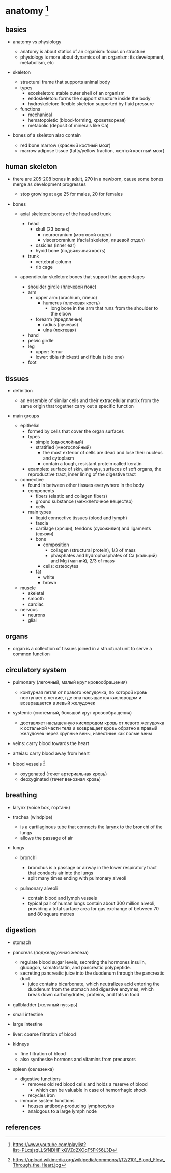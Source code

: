 # anatomy [^1]

## basics

- anatomy vs physiology
  - anatomy is about statics of an organism: focus on structure
  - physiology is more about dynamics of an organism: its development, metabolism, etc

- skeleton
  - structural frame that supports animal body
  - types
    - exoskeleton: stable outer shell of an organism
    - endoskeleton: forms the support structure inside the body
    - hydroskeleton: flexible skeleton supported by fluid pressure
  - functions
    - mechanical
    - hematopoietic (blood-forming, кроветворная)
    - metabolic (deposit of minerals like Ca)

- bones of a skeleton also contain
  - red bone marrow (красный костный мозг)
  - marrow adipose tissue (fatty/yellow fraction, желтый костный мозг)


## human skeleton

- there are 205-208 bones in adult, 270 in a newborn, cause some bones merge as development progresses
  - stop growing at age 25 for males, 20 for females

- bones
  - axial skeleton: bones of the head and trunk
    - head
      - skull (23 bones)
        - neurocranium (мозговой отдел)
        - viscerocranium (facial skeleton, лицевой отдел)
      - ossicles (inner ear)
      - hyoid bone (подъязычная кость)
    - trunk
      - vertebral column
      - rib cage
  
  - appendicular skeleton: bones that support the appendages
    - shoulder girdle (плечевой пояс)
    - arm
      - upper arm (brachium, плечо)
        - humerus (плечевая кость)
          - long bone in the arm that runs from the shoulder to the elbow 
      - forearm (предплечье)
        - radius (лучевая)
        - ulna (локтевая)
    - hand
    - pelvic girdle
    - leg
      - upper: femur
      - lower: tibia (thickest) and fibula (side one)
    - foot


## tissues

- definition
  - an ensemble of similar cells and their extracellular matrix from the same origin 
    that together carry out a specific function

- main groups
  - epithelial
    - formed by cells that cover the organ surfaces
    - types
      - simple (однослойный)
      - stratified (многослойный)
        - the most exterior of cells are dead and lose their nucleus and cytoplasm
        - contain a tough, resistant protein called keratin
    - examples: surface of skin, airways, surfaces of soft organs, the reproductive tract, 
      inner lining of the digestive tract
  - connective
    - found in between other tissues everywhere in the body
    - components
      - fibers (elastic and collagen fibers) 
      - ground substance (межклеточное вещество)
      - cells
    - main types
      - liquid connective tissues (blood and lymph)
      - fascia
      - cartilage (хрящи), tendons (сухожилия) and ligaments (связки)
      - bone
        - composition
          - collagen (structural protein), 1/3 of mass
          - phasphates and hydrophasphates of Ca (кальций) and Mg (магний), 2/3 of mass
        - cells: osteocytes
      - fat
        - white
        - brown 
  - muscle
    - skeletal
    - smooth
    - cardiac
  - nervous
    - neurons
    - glial


## organs

- organ is a collection of tissues joined in a structural unit to serve a common function


## circulatory system

- pulmonary (легочный, малый круг кровообращения)
  - контурная петля от правого желудочка, по которой кровь поступает в легкие, где она насыщается
    кислородом и возвращается в левый желудочек
- systemic (системный, большой круг кровообращения)
  - доставляет насыщенную кислородом кровь от левого желудочка к остальной части тела и возвращает 
    кровь обратно в правый желудочек через крупные вены, известные как полые вены

- veins: carry blood towards the heart
- arteias: carry blood away from heart

- blood vessels [^2]
  - oxygenated (течет артериальная кровь)
  - deoxyginated (течет венозная кровь)


## breathing

- larynx (voice box, гортань)

- trachea (windpipe)
  - is a cartilaginous tube that connects the larynx to the bronchi of the lungs
  - allows the passage of air

- lungs
  - bronchi
    - bronchus is a passage or airway in the lower respiratory tract that conducts air into the lungs
    - split many times ending with pulmonary alveoli

  - pulmonary alveoli
    - contain blood and lymph vessels
    - typical pair of human lungs contain about 300 million alveoli, providing a total surface area 
      for gas exchange of between 70 and 80 square metres


## digestion

- stomach
- pancreas (поджелудочная железа)
  - regulate blood sugar levels, secreting the hormones insulin, glucagon, somatostatin, and pancreatic polypeptide. 
  - secreting pancreatic juice into the duodenum through the pancreatic duct
    - juice contains bicarbonate, which neutralizes acid entering the duodenum from the stomach 
      and digestive enzymes, which break down carbohydrates, proteins, and fats in food
- gallbladder (желчный пузырь)
- small intestine
- large intestine

- liver: coarse filtration of blood

- kidneys
  - fine filtration of blood
  - also synthesise hormons and vitamins from precursors

- spleen (селезенка)
  - digestive functions
    - removes old red blood cells and holds a reserve of blood
      - which can be valuable in case of hemorrhagic shock
    - recycles iron
  - immune system functions
    - houses antibody-producing lymphocytes
    - analogous to a large lymph node


## references

[^1]: https://www.youtube.com/playlist?list=PLcsjsqLLSfNDHFikQVZd2XOqF5FK56L3D
[^2]: https://upload.wikimedia.org/wikipedia/commons/f/f2/2101_Blood_Flow_Through_the_Heart.jpg

